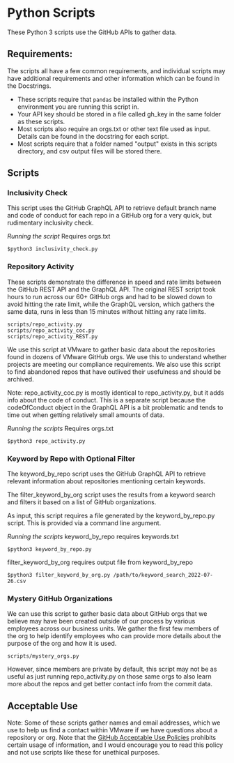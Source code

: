 # Python Scripts

These Python 3 scripts use the GitHub APIs to gather data.

## Requirements:

The scripts all have a few common requirements, and individual
scripts may have additional requirements and other information
which can be found in the Docstrings.

* These scripts require that `pandas` be installed within the Python
  environment you are running this script in.
* Your API key should be stored in a file called gh_key in the
  same folder as these scripts.
* Most scripts also require an orgs.txt or other text file used as
  input. Details can be found in the docstring for each script.
* Most scripts require that a folder named "output" exists in this
  scripts directory, and csv output files will be stored there.

## Scripts

### Inclusivity Check

This script uses the GitHub GraphQL API to retrieve default branch
name and code of conduct for each repo in a GitHub org for a very
quick, but rudimentary inclusivity check.

*Running the script*
Requires orgs.txt
```
$python3 inclusivity_check.py
```

### Repository Activity
These scripts demonstrate the difference in speed and
rate limits between the GitHub REST API and the GraphQL API. The original
REST script took hours to run across our 60+ GitHub orgs and had to be
slowed down to avoid hitting the rate limit, while the GraphQL version,
which gathers the same data, runs in less than 15 minutes without hitting
any rate limits.

    scripts/repo_activity.py
    scripts/repo_activity_coc.py
    scripts/repo_activity_REST.py

We use this script at VMware to gather basic data about the repositories
found in dozens of VMware GitHub orgs. We use this to understand whether
projects are meeting our compliance requirements. We also use this 
script to find abandoned repos that have outlived their usefulness
and should be archived.

Note: repo_activity_coc.py is mostly identical to repo_activity.py, 
but it adds info about the code of conduct. This is a separate script
because the codeOfConduct object in the GraphQL API is a bit problematic
and tends to time out when getting relatively small amounts of data.

*Running the scripts*
Requires orgs.txt
```
$python3 repo_activity.py
```

### Keyword by Repo with Optional Filter

The keyword_by_repo script uses the GitHub GraphQL API to retrieve
relevant information about repositories mentioning certain keywords.

The filter_keyword_by_org script uses the results from a keyword search
and filters it based on a list of GitHub organizations. 

As input, this script requires a file generated by the keyword_by_repo.py
script. This is provided via a command line argument.

*Running the scripts*
keyword_by_repo requires keywords.txt
```
$python3 keyword_by_repo.py
```

filter_keyword_by_org requires output file from keyword_by_repo
```
$python3 filter_keyword_by_org.py /path/to/keyword_search_2022-07-26.csv
```

### Mystery GitHub Organizations

We can use this script to gather basic data about GitHub orgs that
we believe may have been created outside of our process by various
employees across our business units. We gather the first few members
of the org to help identify employees who can provide more details
about the purpose of the org and how it is used.

    scripts/mystery_orgs.py

However, since members are private by default, this script may not
be as useful as just running repo_activity.py on those same orgs
to also learn more about the repos and get better contact info
from the commit data.

## Acceptable Use

Note: Some of these scripts gather names and email addresses, which we use 
to help us find a contact within VMware if we have questions about a 
repository or org. Note that the [GitHub Acceptable Use
Policies](https://docs.github.com/en/github/site-policy/github-acceptable-use-policies)
prohibits certain usage of information, and I would encourage you to read
this policy and not use scripts like these for unethical purposes.
